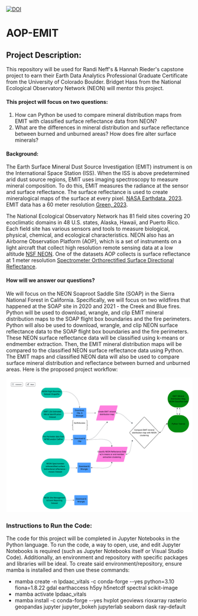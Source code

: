 [![DOI](https://zenodo.org/badge/968394746.svg)](https://doi.org/10.5281/zenodo.15300127)

# AOP-EMIT

## Project Description:
This repository will be used for Randi Neff's & Hannah Rieder's capstone project to earn their Earth Data Analytics Professional Graduate Certificate from the University of Colorado Boulder. Bridget Hass from the National Ecological Observatory Network (NEON) will mentor this project.

#### This project will focus on two questions:
1. How can Python be used to compare mineral distribution maps from EMIT with classified surface reflectance data from NEON?
2. What are the differences in mineral distribution and surface reflectance between burned and unburned areas? How does fire alter surface minerals?

#### Background:
The Earth Surface Mineral Dust Source Investigation (EMIT) instrument is on the International Space Station (ISS). When the ISS is above predetermined arid dust source regions, EMIT uses imaging spectroscopy to measure mineral composition. To do this, EMIT measures the radiance at the sensor and surface reflectance. The surface reflectance is used to create mineralogical maps of the surface at every pixel. [NASA Earthdata, 2023](https://youtu.be/XzSEqdiS2aE?si=tVGhGFSt7dm2RFOG). EMIT data has a 60 meter resolution [Green, 2023](https://lpdaac.usgs.gov/products/emitl2bminv001/).

The National Ecological Observatory Network has 81 field sites covering 20 ecoclimatic domains in 48 U.S. states, Alaska, Hawaii, and Puerto Rico. Each field site has various sensors and tools to measure biological, physical, chemical, and ecological characteristics. NEON also has an Airborne Observation Platform (AOP), which is a set of instruments on a light aircraft that collect high resolution remote sensing data at a low altitude [NSF NEON](https://www.neonscience.org/about/faq). One of the datasets AOP collects is surface reflectance at 1 meter resolution [Spectrometer Orthorectified Surface Directional Reflectance](https://data.neonscience.org/data-products/DP3.30006.001).

#### How will we answer our questions?
We will focus on the NEON Soaproot Saddle Site (SOAP) in the Sierra National Forest in California. Specifically, we will focus on two wildfires that happened at the SOAP site in 2020 and 2021 - the Creek and Blue fires. Python will be used to download, wrangle, and clip EMIT mineral distribution maps to the SOAP flight box boundaries and the fire perimeters. Python will also be used to download, wrangle, and clip NEON surface reflectance data to the SOAP flight box boundaries and the fire perimeters. These NEON surface reflectance data will be classified using k-means or endmember extraction. Then, the EMIT mineral distribution maps will be compared to the classified NEON surface reflectance data using Python. The EMIT maps and classified NEON data will also be used to compare surface mineral distribution and reflectance between burned and unburned areas. Here is the proposed project workflow:

<img src="img/capstone_workflow.png">

### Instructions to Run the Code:
The code for this project will be completed in Jupyter Notebooks in the Python language. To run the code, a way to open, use, and edit Jupyter Notebooks is required (such as Jupyter Notebooks itself or Visual Studio Code). Additionally, an environment and repository with specific packages and libraries will be ideal. To create said environment/repository, ensure mamba is installed and then use these commands:

* mamba create -n lpdaac_vitals -c conda-forge --yes python=3.10 fiona=1.8.22 gdal earthaccess h5py h5netcdf spectral scikit-image
* mamba activate lpdaac_vitals
* mamba install -c conda-forge --yes hvplot geoviews rioxarray rasterio geopandas jupyter jupyter_bokeh jupyterlab seaborn dask ray-default
